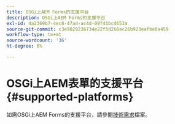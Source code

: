 ```yaml
---
title: OSGi上AEM Forms的支援平台
description: OSGi上AEM Forms的支援平台
exl-id: 4a2369b7-4ec8-47ad-ac4d-09f41bcd653a
source-git-commit: c3e9029236734e22f5d266ac26b923eafbe0a459
workflow-type: tm+mt
source-wordcount: '36'
ht-degree: 0%

---
```


# OSGi上AEM表單的支援平台 {#supported-platforms}

如需OSGi上AEM Forms的支援平台，請參閱[技術需求](/help/sites-deploying/technical-requirements.md)檔案。
